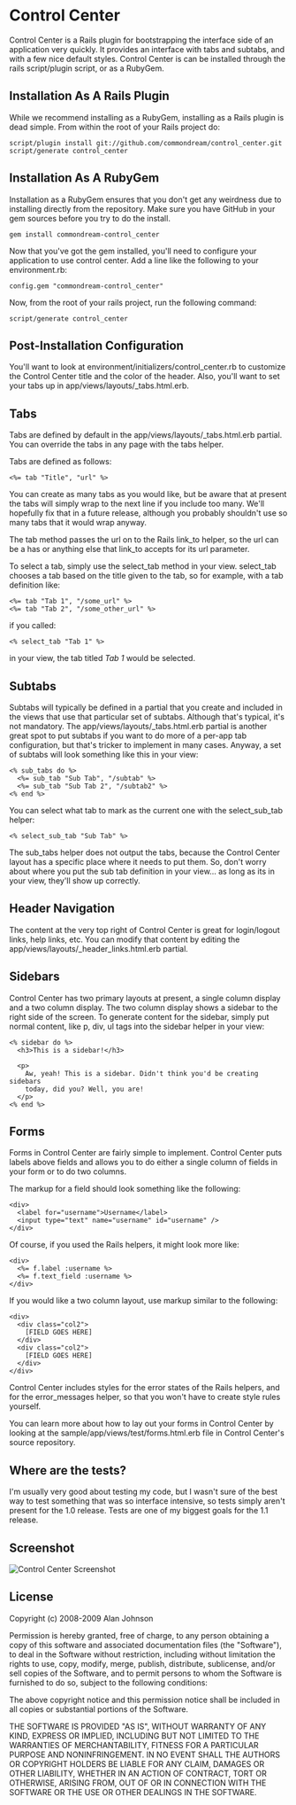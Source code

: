 Control Center
==============

Control Center is a Rails plugin for bootstrapping the interface side of an application very quickly. It provides an interface with tabs and subtabs, and with a few nice default styles. Control Center is can be installed through the rails script/plugin script, or as a RubyGem.

Installation As A Rails Plugin
------------------------------
While we recommend installing as a RubyGem, installing as a Rails plugin is dead simple. From within the root of your Rails project do:

    script/plugin install git://github.com/commondream/control_center.git
    script/generate control_center

Installation As A RubyGem
-------------------------
Installation as a RubyGem ensures that you don't get any weirdness due to installing directly from the repository. Make sure you have GitHub in your gem sources before you try to do the install.

    gem install commondream-control_center

Now that you've got the gem installed, you'll need to configure your application to use control center. Add a line like the following to your environment.rb:

    config.gem "commondream-control_center"

Now, from the root of your rails project, run the following command:

    script/generate control_center

Post-Installation Configuration
-------------------------------
You'll want to look at environment/initializers/control_center.rb to customize the Control Center title and the color of the header. Also, you'll want to set your tabs up in app/views/layouts/_tabs.html.erb.

Tabs
----
Tabs are defined by default in the app/views/layouts/_tabs.html.erb partial. You can override the tabs in any page with the tabs helper.

Tabs are defined as follows:

    <%= tab "Title", "url" %>

You can create as many tabs as you would like, but be aware that at present the tabs will simply wrap to the next line if you include too many. We'll hopefully fix that in a future release, although you probably shouldn't use so many tabs that it would wrap anyway.

The tab method passes the url on to the Rails link_to helper, so the url can be a has or anything else that link_to accepts for its url parameter.

To select a tab, simply use the select_tab method in your view. select_tab chooses a tab based on the title given to the tab, so for example, with a tab definition like:

    <%= tab "Tab 1", "/some_url" %>
    <%= tab "Tab 2", "/some_other_url" %>

if you called:

    <% select_tab "Tab 1" %>

in your view, the tab titled *Tab 1* would be selected.

Subtabs
-------
Subtabs will typically be defined in a partial that you create and included in the views that use that particular set of subtabs. Although that's typical,
it's not mandatory. The app/views/layouts/_tabs.html.erb partial is another
great spot to put subtabs if you want to do more of a per-app tab configuration,
but that's tricker to implement in many cases. Anyway, a set of subtabs will
look something like this in your view:

    <% sub_tabs do %>
      <%= sub_tab "Sub Tab", "/subtab" %>
      <%= sub_tab "Sub Tab 2", "/subtab2" %>
    <% end %>
    
You can select what tab to mark as the current one with the select_sub_tab helper:

    <% select_sub_tab "Sub Tab" %>
    
The sub_tabs helper does not output the tabs, because the Control Center
layout has a specific place where it needs to put them. So, don't worry about
where you put the sub tab definition in your view... as long as its in your
view, they'll show up correctly.

Header Navigation
-----------------
The content at the very top right of Control Center is great for login/logout links, help links, etc. You can modify that content by editing the app/views/layouts/_header_links.html.erb partial.

Sidebars
--------
Control Center has two primary layouts at present, a single column display and a two column display. The two column display shows a sidebar to the right side of the screen. To generate content for the sidebar, simply put normal content, like p, div, ul tags into the sidebar helper in your view:

    <% sidebar do %>
      <h3>This is a sidebar!</h3>
    
      <p>
        Aw, yeah! This is a sidebar. Didn't think you'd be creating sidebars
        today, did you? Well, you are!
      </p>
    <% end %>

Forms
-----
Forms in Control Center are fairly simple to implement. Control Center puts labels above fields and allows you to do either a single column of fields in your form or to do two columns.

The markup for a field should look something like the following:

    <div>
      <label for="username">Username</label>
      <input type="text" name="username" id="username" />
    </div>
    
Of course, if you used the Rails helpers, it might look more like:

    <div>
      <%= f.label :username %>
      <%= f.text_field :username %>
    </div>

If you would like a two column layout, use markup similar to the following:

    <div>
      <div class="col2">
        [FIELD GOES HERE]
      </div>
      <div class="col2">
        [FIELD GOES HERE]
      </div>
    </div>

Control Center includes styles for the error states of the Rails helpers, and for the error_messages helper, so that you won't have to create style rules yourself.

You can learn more about how to lay out your forms in Control Center by looking at the sample/app/views/test/forms.html.erb file in Control Center's source repository.

Where are the tests?
--------------------
I'm usually very good about testing my code, but I wasn't sure of the best way to test something that was so interface intensive, so tests simply aren't present for the 1.0 release. Tests are one of my biggest goals for the 1.1 release.

Screenshot
----------
![Control Center Screenshot](http://cloud.github.com/downloads/commondream/control_center/Control_Center_-_Forms_Sample-1.png)

License
-------
Copyright (c) 2008-2009 Alan Johnson

Permission is hereby granted, free of charge, to any person obtaining
a copy of this software and associated documentation files (the
"Software"), to deal in the Software without restriction, including
without limitation the rights to use, copy, modify, merge, publish,
distribute, sublicense, and/or sell copies of the Software, and to
permit persons to whom the Software is furnished to do so, subject to
the following conditions:

The above copyright notice and this permission notice shall be
included in all copies or substantial portions of the Software.

THE SOFTWARE IS PROVIDED "AS IS", WITHOUT WARRANTY OF ANY KIND,
EXPRESS OR IMPLIED, INCLUDING BUT NOT LIMITED TO THE WARRANTIES OF
MERCHANTABILITY, FITNESS FOR A PARTICULAR PURPOSE AND
NONINFRINGEMENT. IN NO EVENT SHALL THE AUTHORS OR COPYRIGHT HOLDERS BE
LIABLE FOR ANY CLAIM, DAMAGES OR OTHER LIABILITY, WHETHER IN AN ACTION
OF CONTRACT, TORT OR OTHERWISE, ARISING FROM, OUT OF OR IN CONNECTION
WITH THE SOFTWARE OR THE USE OR OTHER DEALINGS IN THE SOFTWARE.
